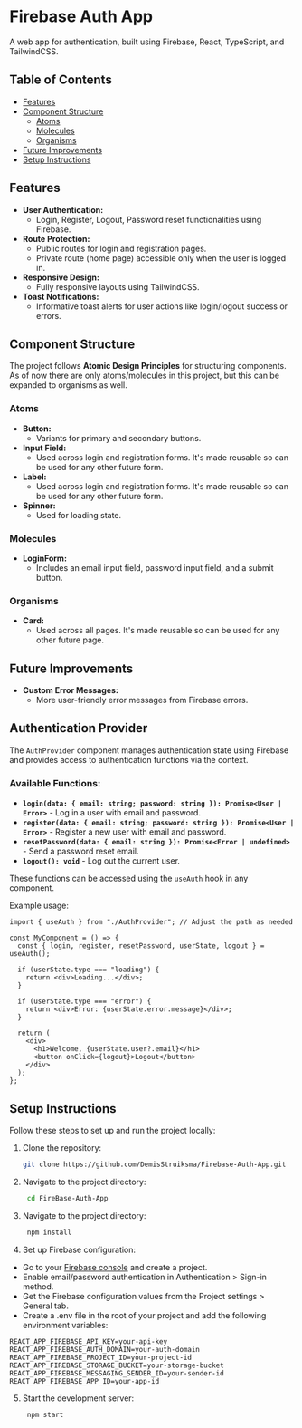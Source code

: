# Firebase Auth App

A web app for authentication, built using Firebase, React, TypeScript, and TailwindCSS.

## Table of Contents
- [Features](#features)
- [Component Structure](#component-structure)
  - [Atoms](#atoms)
  - [Molecules](#molecules)
  - [Organisms](#organisms)
- [Future Improvements](#future-improvements)
- [Setup Instructions](#setup-instructions)

## Features

- **User Authentication:**
  - Login, Register, Logout, Password reset functionalities using Firebase.
- **Route Protection:**
  - Public routes for login and registration pages.
  - Private route (home page) accessible only when the user is logged in.
- **Responsive Design:**
  - Fully responsive layouts using TailwindCSS.
- **Toast Notifications:**
  - Informative toast alerts for user actions like login/logout success or errors.

## Component Structure

The project follows **Atomic Design Principles** for structuring components. As of now there are only atoms/molecules in this project, but this can be expanded to organisms as well.

### Atoms

- **Button:**
  - Variants for primary and secondary buttons.
- **Input Field:**
  - Used across login and registration forms. It's made reusable so can be used for any other future form.
- **Label:**
  - Used across login and registration forms. It's made reusable so can be used for any other future form.
- **Spinner:**
  - Used for loading state.

### Molecules

- **LoginForm:**
  - Includes an email input field, password input field, and a submit button.

### Organisms

- **Card:**
  - Used across all pages. It's made reusable so can be used for any other future page.

## Future Improvements

- **Custom Error Messages:**
  - More user-friendly error messages from Firebase errors.

## Authentication Provider

The `AuthProvider` component manages authentication state using Firebase and provides access to authentication functions via the context.

### Available Functions:
- **`login(data: { email: string; password: string }): Promise<User | Error>`** - Log in a user with email and password.
- **`register(data: { email: string; password: string }): Promise<User | Error>`** - Register a new user with email and password.
- **`resetPassword(data: { email: string }): Promise<Error | undefined>`** - Send a password reset email.
- **`logout(): void`** - Log out the current user.

These functions can be accessed using the `useAuth` hook in any component.

Example usage:

```tsx
import { useAuth } from "./AuthProvider"; // Adjust the path as needed

const MyComponent = () => {
  const { login, register, resetPassword, userState, logout } = useAuth();

  if (userState.type === "loading") {
    return <div>Loading...</div>;
  }

  if (userState.type === "error") {
    return <div>Error: {userState.error.message}</div>;
  }

  return (
    <div>
      <h1>Welcome, {userState.user?.email}</h1>
      <button onClick={logout}>Logout</button>
    </div>
  );
};
```

## Setup Instructions

Follow these steps to set up and run the project locally:

1. Clone the repository:
   ```bash
   git clone https://github.com/DemisStruiksma/Firebase-Auth-App.git
   ```
2. Navigate to the project directory:
   ```bash
    cd FireBase-Auth-App
   ```
3. Navigate to the project directory:
   ```bash
    npm install
   ```
4. Set up Firebase configuration:
- Go to your [Firebase console](https://console.firebase.google.com) and create a project.
- Enable email/password authentication in Authentication > Sign-in method.
- Get the Firebase configuration values from the Project settings > General tab.
- Create a .env file in the root of your project and add the following environment variables:
```
REACT_APP_FIREBASE_API_KEY=your-api-key
REACT_APP_FIREBASE_AUTH_DOMAIN=your-auth-domain
REACT_APP_FIREBASE_PROJECT_ID=your-project-id
REACT_APP_FIREBASE_STORAGE_BUCKET=your-storage-bucket
REACT_APP_FIREBASE_MESSAGING_SENDER_ID=your-sender-id
REACT_APP_FIREBASE_APP_ID=your-app-id
```
5. Start the development server:
   ```bash
    npm start
   ```